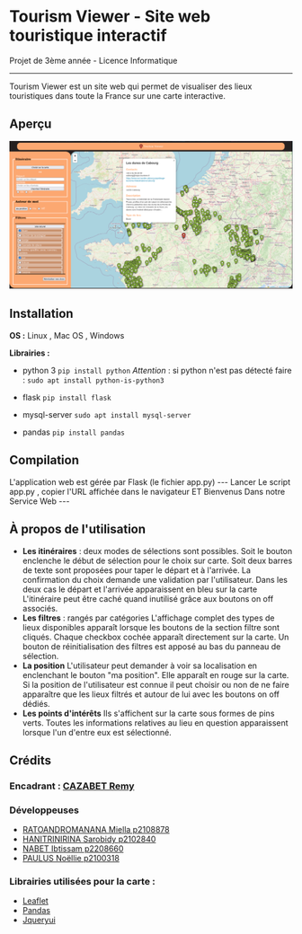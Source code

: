 # Tourism Viewer - Site web touristique interactif

Projet de 3ème année - Licence Informatique

---

Tourism Viewer est un site web qui permet de visualiser des lieux touristiques dans toute la France sur une carte interactive.

## Aperçu
![Tourism Viewer](static/images/siteImage.png "Tourism Viever")


## Installation

**OS :** Linux , Mac OS , Windows 


**Librairies :**
- python 3
    `pip install python`
    *Attention* :  si python n'est pas détecté faire  :
    `sudo apt install python-is-python3`

- flask
    `pip install flask`

- mysql-server
    `sudo apt install mysql-server`

- pandas
    `pip install pandas`


## Compilation

L'application web est gérée par Flask (le fichier app.py)
--- Lancer Le script app.py , copier l'URL affichée dans le navigateur ET  Bienvenus Dans notre Service Web ---

## À propos de l'utilisation

- **Les itinéraires** : deux modes de sélections sont possibles.
Soit le bouton enclenche le début de sélection pour le choix sur carte.
Soit deux barres de texte sont proposées pour taper le départ et à l'arrivée. La confirmation du choix demande une validation par l'utilisateur.
Dans les deux cas le départ et l'arrivée apparaissent en bleu sur la carte
L'itinéraire peut être caché quand inutilisé grâce aux boutons on off associés.
- **Les filtres** : rangés par catégories
L'affichage complet des types de lieux disponibles apparaît lorsque les boutons de la section filtre sont cliqués. Chaque checkbox cochée apparaît directement sur la carte.
Un bouton de réinitialisation des filtres est apposé au bas du panneau de sélection.
- **La position**
L'utilisateur peut demander à voir sa localisation en enclenchant le bouton "ma position".
Elle apparaît en rouge sur la carte. Si la position de l'utilisateur est connue il peut choisir ou non de ne faire apparaître que les lieux filtrés et autour de lui avec les boutons on off dédiés.
- **Les points d'intérêts**
Ils s'affichent sur la carte sous formes de pins verts. Toutes les informations relatives au lieu
en question apparaissent lorsque l'un d'entre eux est sélectionné.

## Crédits
### Encadrant   : [CAZABET Remy ](http://cazabetremy.fr/)
### Développeuses

- [RATOANDROMANANA Miella p2108878](https://forge.univ-lyon1.fr/p2108878)
- [HANITRINIRINA Sarobidy p2102840](https://forge.univ-lyon1.fr/p2102840)
- [NABET Ibtissam p2208660](https://forge.univ-lyon1.fr/p2208660)
- [PAULUS Noëllie p2100318](https://forge.univ-lyon1.fr/p2100318)

### Librairies utilisées pour la carte :
- [Leaflet](https://leafletjs.com/)
- [Pandas](https://pandas.pydata.org/)
- [Jqueryui](https://jqueryui.com/)




